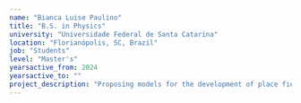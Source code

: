 ```yaml
---
name: "Bianca Luise Paulino"
title: "B.S. in Physics"
university: "Universidade Federal de Santa Catarina"
location: "Florianópolis, SC, Brazil"
job: "Students"
level: "Master's"
yearsactive_from: 2024
yearsactive_to: ""
project_description: "Proposing models for the development of place fields in the mammals' Dentate Gyrus."
---
```

